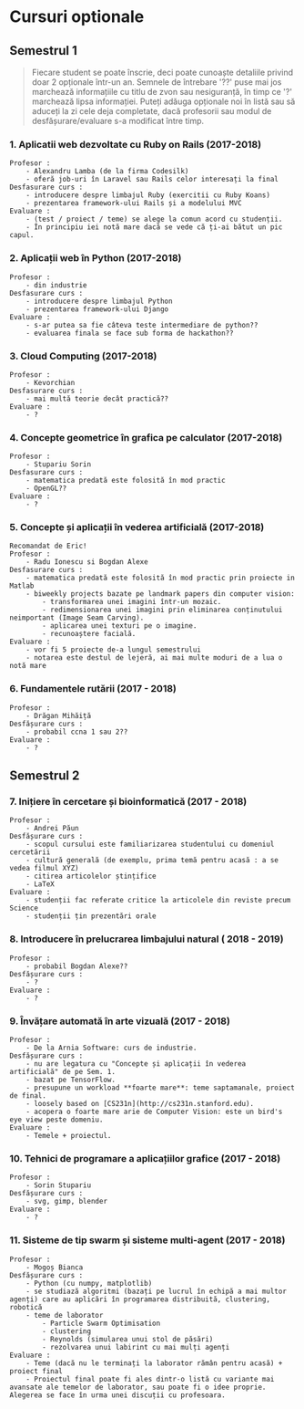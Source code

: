 # Cursuri optionale

## Semestrul 1

> Fiecare student se poate înscrie, deci poate cunoaște detaliile privind doar 2 opționale într-un an. Semnele de întrebare '??' puse mai jos marchează informațiile cu titlu de zvon sau nesiguranță, în timp ce '?' marchează lipsa informației.
> Puteți adăuga opționale noi în listă sau să aduceți la zi cele deja completate, dacă profesorii sau modul de desfășurare/evaluare s-a modificat între timp.


### 1. Aplicatii web dezvoltate cu Ruby on Rails (2017-2018)
    Profesor :
        - Alexandru Lamba (de la firma Codesilk)
        - oferă job-uri în Laravel sau Rails celor interesați la final
    Desfasurare curs :
        - introducere despre limbajul Ruby (exercitii cu Ruby Koans)
        - prezentarea framework-ului Rails și a modelului MVC
    Evaluare :
        - (test / proiect / teme) se alege la comun acord cu studenții.
        - În principiu iei notă mare dacă se vede că ți-ai bătut un pic capul.
### 2. Aplicații web în Python (2017-2018)
    Profesor :
        - din industrie
    Desfasurare curs :
        - introducere despre limbajul Python
        - prezentarea framework-ului Django
    Evaluare :
        - s-ar putea sa fie câteva teste intermediare de python??
        - evaluarea finala se face sub forma de hackathon??
### 3. Cloud Computing (2017-2018)
    Profesor :
        - Kevorchian
    Desfasurare curs :
        - mai multă teorie decât practică??
    Evaluare :
        - ?
### 4. Concepte geometrice în grafica pe calculator (2017-2018)
    Profesor :
        - Stupariu Sorin
    Desfasurare curs :
        - matematica predată este folosită în mod practic
        - OpenGL??
    Evaluare :
        - ?
### 5. Concepte și aplicații în vederea artificială (2017-2018)
    Recomandat de Eric!
    Profesor :
        - Radu Ionescu si Bogdan Alexe
    Desfasurare curs :
        - matematica predată este folosită în mod practic prin proiecte in Matlab
        - biweekly projects bazate pe landmark papers din computer vision:
            - transformarea unei imagini într-un mozaic.
            - redimensionarea unei imagini prin eliminarea conținutului neimportant (Image Seam Carving).
            - aplicarea unei texturi pe o imagine.
            - recunoaștere facială.
    Evaluare :
        - vor fi 5 proiecte de-a lungul semestrului
        - notarea este destul de lejeră, ai mai multe moduri de a lua o notă mare
### 6. Fundamentele rutării (2017 - 2018)
    Profesor :
        - Drăgan Mihăiță
    Desfășurare curs :
        - probabil ccna 1 sau 2??
    Evaluare :
        - ?


## Semestrul 2
### 7. Inițiere în cercetare și bioinformatică (2017 - 2018)
    Profesor :
        - Andrei Păun
    Desfășurare curs :
        - scopul cursului este familiarizarea studentului cu domeniul cercetării
        - cultură generală (de exemplu, prima temă pentru acasă : a se vedea filmul XYZ)
        - citirea articolelor ștințifice
        - LaTeX
    Evaluare :
        - studenții fac referate critice la articolele din reviste precum Science
        - studenții țin prezentări orale
### 8. Introducere în prelucrarea limbajului natural ( 2018 - 2019)
    Profesor :
        - probabil Bogdan Alexe??
    Desfășurare curs :
        - ?
    Evaluare :
        - ?
### 9. Învățare automată în arte vizuală (2017 - 2018)
    Profesor :
        - De la Arnia Software: curs de industrie.
    Desfășurare curs :
        - nu are legatura cu "Concepte și aplicații în vederea artificială" de pe Sem. 1.
        - bazat pe TensorFlow.
        - presupune un workload **foarte mare**: teme saptamanale, proiect de final.
        - loosely based on [CS231n](http://cs231n.stanford.edu).
        - acopera o foarte mare arie de Computer Vision: este un bird's eye view peste domeniu.
    Evaluare :
        - Temele + proiectul.
### 10. Tehnici de programare a aplicațiilor grafice (2017 - 2018)
    Profesor :
        - Sorin Stupariu
    Desfășurare curs :
        - svg, gimp, blender
    Evaluare :
        - ?
### 11. Sisteme de tip swarm și sisteme multi-agent (2017 - 2018)
    Profesor :
        - Mogoș Bianca
    Desfășurare curs :
        - Python (cu numpy, matplotlib)
        - se studiază algoritmi (bazați pe lucrul în echipă a mai multor agenți) care au aplicări în programarea distribuită, clustering, robotică
        - teme de laborator
            - Particle Swarm Optimisation
            - clustering
            - Reynolds (simularea unui stol de păsări)
            - rezolvarea unui labirint cu mai mulți agenți
    Evaluare :
        - Teme (dacă nu le terminați la laborator rămân pentru acasă) + proiect final
        - Proiectul final poate fi ales dintr-o listă cu variante mai avansate ale temelor de laborator, sau poate fi o idee proprie. Alegerea se face în urma unei discuții cu profesoara.

